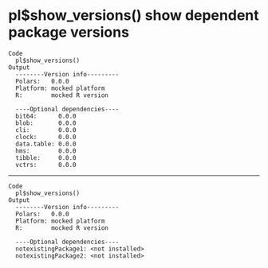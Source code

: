 # pl$show_versions() show dependent package versions

    Code
      pl$show_versions()
    Output
      --------Version info---------                          
      Polars:   0.0.0           
      Platform: mocked platform 
      R:        mocked R version
      
      ----Optional dependencies----                 
      bit64:      0.0.0
      blob:       0.0.0
      cli:        0.0.0
      clock:      0.0.0
      data.table: 0.0.0
      hms:        0.0.0
      tibble:     0.0.0
      vctrs:      0.0.0
      

---

    Code
      pl$show_versions()
    Output
      --------Version info---------                          
      Polars:   0.0.0           
      Platform: mocked platform 
      R:        mocked R version
      
      ----Optional dependencies----                                    
      notexistingPackage1: <not installed>
      notexistingPackage2: <not installed>
      


